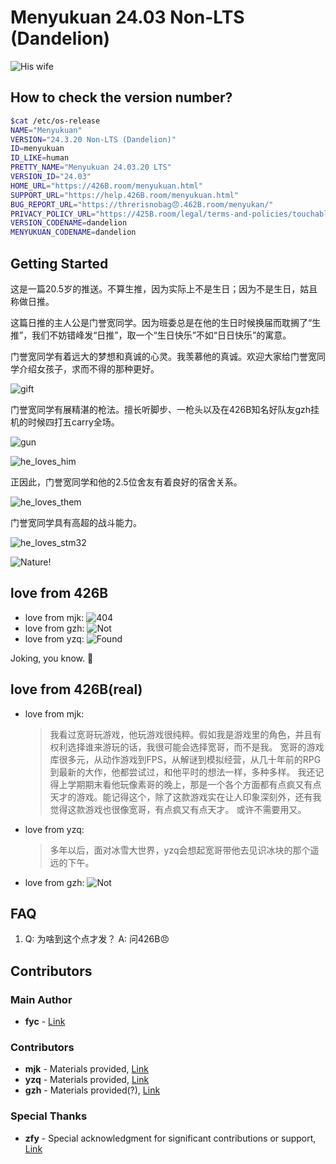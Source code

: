# Menyukuan 24.03 Non-LTS (Dandelion)

![His wife](./lib/his_wife.jpg)

## How to check the version number?

```bash
$cat /etc/os-release
NAME="Menyukuan"
VERSION="24.3.20 Non-LTS (Dandelion)"
ID=menyukuan
ID_LIKE=human
PRETTY_NAME="Menyukuan 24.03.20 LTS"
VERSION_ID="24.03"
HOME_URL="https://426B.room/menyukuan.html"
SUPPORT_URL="https://help.426B.room/menyukuan.html"
BUG_REPORT_URL="https://threrisnobag😠.462B.room/menyukan/"
PRIVACY_POLICY_URL="https://425B.room/legal/terms-and-policies/touchable"
VERSION_CODENAME=dandelion
MENYUKUAN_CODENAME=dandelion
```

## Getting Started

这是一篇20.5岁的推送。不算生推，因为实际上不是生日；因为不是生日，姑且称做日推。

这篇日推的主人公是门誉宽同学。因为班委总是在他的生日时候换届而耽搁了“生推”，我们不妨错峰发“日推”，取一个“生日快乐”不如“日日快乐”的寓意。

门誉宽同学有着远大的梦想和真诚的心灵。我羡慕他的真诚。欢迎大家给门誉宽同学介绍女孩子，求而不得的那种更好。

![gift](./lib/u_konw_what.png)

门誉宽同学有展精湛的枪法。擅长听脚步、一枪头以及在426B知名好队友gzh挂机的时候四打五carry全场。

![gun](./lib/u_konw_why.png)

![he_loves_him](./lib/he_loves_him.jpg)

正因此，门誉宽同学和他的2.5位舍友有着良好的宿舍关系。

![he_loves_them](./lib/he_loves_them.jpg)

门誉宽同学具有高超的战斗能力。

![he_loves_stm32](./lib/he_loves_stm32.jpg)

![Nature!](./lib/he_loves_haozhang.jpg)

## love from 426B

- love from mjk:
    ![404](./lib/mjk.png)
- love from gzh:
    ![Not](./lib/gzh.png)
- love from yzq:
    ![Found](./lib/yzq.png)

Joking, you know. 🤣

## love from 426B(real)

- love from mjk:
    > 我看过宽哥玩游戏，他玩游戏很纯粹。假如我是游戏里的角色，并且有权利选择谁来游玩的话，我很可能会选择宽哥，而不是我。
    > 宽哥的游戏库很多元，从动作游戏到FPS，从解谜到模拟经营，从几十年前的RPG到最新的大作，他都尝试过，和他平时的想法一样，多种多样。
    > 我还记得上学期期末看他玩像素哥的晚上，那是一个各个方面都有点疯又有点天才的游戏。能记得这个，除了这款游戏实在让人印象深刻外，还有我觉得这款游戏也很像宽哥，有点疯又有点天才。
    > 或许不需要用又。
- love from yzq:
    > 多年以后，面对冰雪大世界，yzq会想起宽哥带他去见识冰块的那个遥远的下午。
- love from gzh:
    ![Not](./lib/gzh.png)

## FAQ

1. Q: 为啥到这个点才发？
   A: 问426B😠

## Contributors

### Main Author

- **fyc** - [Link](425B&426B.room/fyc)

### Contributors

- **mjk** - Materials provided, [Link](426B.room/mjk)
- **yzq** - Materials provided, [Link](426B&?.room/yzq)
- **gzh** - Materials provided(?), [Link](426B.room/gzh)

### Special Thanks

- **zfy** - Special acknowledgment for significant contributions or support, [Link](well.i.don't.know)
